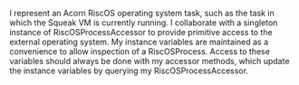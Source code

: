 I represent an Acorn RiscOS operating system task, such as the task in which the Squeak VM is currently running. I collaborate with a singleton instance of RiscOSProcessAccessor to provide primitive access to the external operating system. My instance variables are maintained as a convenience to allow inspection of a RiscOSProcess. Access to these variables should always be done with my accessor methods, which update the instance variables by querying my RiscOSProcessAccessor.
